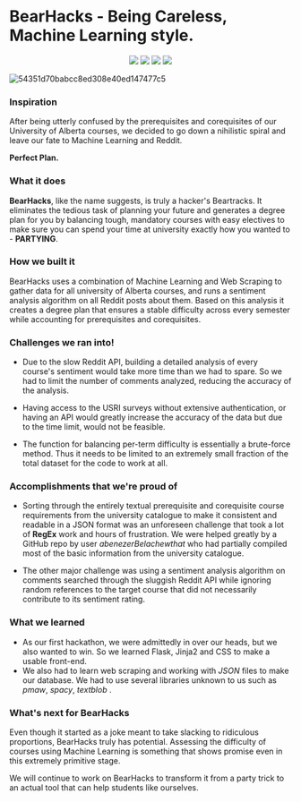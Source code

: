 # BearHacks - Being Careless, Machine Learning style.

<p align="center">
<img src="https://img.shields.io/badge/Python-FFD43B?style=for-the-badge&logo=python&logoColor=blue" /></a>
<img src="https://img.shields.io/badge/OpenCV-27338e?style=for-the-badge&logo=OpenCV&logoColor=white" /></a>
<img src="https://img.shields.io/badge/Flask-000000?style=for-the-badge&logo=flask&logoColor=white" /></a>
<img src="https://img.shields.io/badge/json-5E5C5C?style=for-the-badge&logo=json&logoColor=white" /></a>

![54351d70babcc8ed308e40ed147477c5](https://user-images.githubusercontent.com/31730769/211211477-1653d229-d0b0-4ad7-8be6-9fbfe0faf2f6.png)

</p>


### Inspiration

After being utterly confused by the prerequisites and corequisites of our University of Alberta courses, we decided to go down a nihilistic spiral and leave our fate to Machine Learning and Reddit.

**Perfect Plan.**

### What it does

**BearHacks**, like the name suggests, is truly a hacker's Beartracks. It eliminates the tedious task of planning your future and generates a degree plan for you by balancing tough, mandatory courses with easy electives to make sure you can spend your time at university exactly how you wanted to - **PARTYING**.

### How we built it

BearHacks uses a combination of Machine Learning and Web Scraping to gather data for all university of Alberta courses, and runs a sentiment analysis algorithm on all Reddit posts about them. Based on this analysis it creates a degree plan that ensures a stable difficulty across every semester while accounting for prerequisites and corequisites. 

### Challenges we ran into!


- Due to the slow Reddit API, building a detailed analysis of every course's sentiment would take more time than we had to spare. So we had to limit the number of comments analyzed, reducing the accuracy of the analysis.

- Having access to the USRI surveys without extensive authentication, or having an API would greatly increase the accuracy of the data but due to the time limit, would not be feasible.

- The function for balancing per-term difficulty is essentially a brute-force method. Thus it needs to be limited to an extremely small fraction of the total dataset for the code to work at all.

### Accomplishments that we're proud of

- Sorting through the entirely textual prerequisite and corequisite course requirements from the university catalogue to make it consistent and readable in a JSON format was an unforeseen challenge that took a lot of **RegEx** work and hours of frustration. We were helped greatly by a GitHub repo by user _abenezerBelachewthat_ who had partially compiled most of the basic information from the university catalogue.

- The other major challenge was using a sentiment analysis algorithm on comments searched through the sluggish Reddit API while ignoring random references to the target course that did not necessarily contribute to its sentiment rating.

### What we learned

- As our first hackathon, we were admittedly in over our heads, but we also wanted to win. So we learned Flask, Jinja2 and CSS to make a usable front-end.
- We also had to learn web scraping and working with _JSON_ files to make our database. We had to use several libraries unknown to us such as  _pmaw_, _spacy_, _textblob_ . 

### What's next for BearHacks
Even though it started as a joke meant to take slacking to ridiculous proportions, BearHacks truly has potential. Assessing the difficulty of courses using Machine Learning is something that shows promise even in this extremely primitive stage.

We will continue to work on BearHacks to transform it from a party trick to an actual tool that can help students like ourselves.

